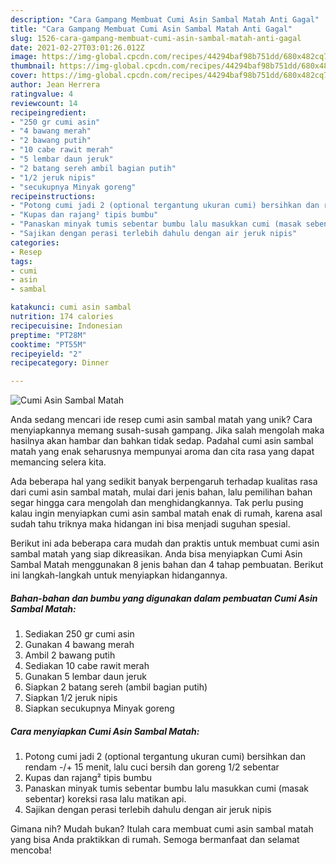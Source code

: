```yaml
---
description: "Cara Gampang Membuat Cumi Asin Sambal Matah Anti Gagal"
title: "Cara Gampang Membuat Cumi Asin Sambal Matah Anti Gagal"
slug: 1526-cara-gampang-membuat-cumi-asin-sambal-matah-anti-gagal
date: 2021-02-27T03:01:26.012Z
image: https://img-global.cpcdn.com/recipes/44294baf98b751dd/680x482cq70/cumi-asin-sambal-matah-foto-resep-utama.jpg
thumbnail: https://img-global.cpcdn.com/recipes/44294baf98b751dd/680x482cq70/cumi-asin-sambal-matah-foto-resep-utama.jpg
cover: https://img-global.cpcdn.com/recipes/44294baf98b751dd/680x482cq70/cumi-asin-sambal-matah-foto-resep-utama.jpg
author: Jean Herrera
ratingvalue: 4
reviewcount: 14
recipeingredient:
- "250 gr cumi asin"
- "4 bawang merah"
- "2 bawang putih"
- "10 cabe rawit merah"
- "5 lembar daun jeruk"
- "2 batang sereh ambil bagian putih"
- "1/2 jeruk nipis"
- "secukupnya Minyak goreng"
recipeinstructions:
- "Potong cumi jadi 2 (optional tergantung ukuran cumi) bersihkan dan rendam -/+ 15 menit, lalu cuci bersih dan goreng 1/2 sebentar"
- "Kupas dan rajang² tipis bumbu"
- "Panaskan minyak tumis sebentar bumbu lalu masukkan cumi (masak sebentar) koreksi rasa lalu matikan api."
- "Sajikan dengan perasi terlebih dahulu dengan air jeruk nipis"
categories:
- Resep
tags:
- cumi
- asin
- sambal

katakunci: cumi asin sambal 
nutrition: 174 calories
recipecuisine: Indonesian
preptime: "PT28M"
cooktime: "PT55M"
recipeyield: "2"
recipecategory: Dinner

---
```



![Cumi Asin Sambal Matah](https://img-global.cpcdn.com/recipes/44294baf98b751dd/680x482cq70/cumi-asin-sambal-matah-foto-resep-utama.jpg)

Anda sedang mencari ide resep cumi asin sambal matah yang unik? Cara menyiapkannya memang susah-susah gampang. Jika salah mengolah maka hasilnya akan hambar dan bahkan tidak sedap. Padahal cumi asin sambal matah yang enak seharusnya mempunyai aroma dan cita rasa yang dapat memancing selera kita.



Ada beberapa hal yang sedikit banyak berpengaruh terhadap kualitas rasa dari cumi asin sambal matah, mulai dari jenis bahan, lalu pemilihan bahan segar hingga cara mengolah dan menghidangkannya. Tak perlu pusing kalau ingin menyiapkan cumi asin sambal matah enak di rumah, karena asal sudah tahu triknya maka hidangan ini bisa menjadi suguhan spesial.


Berikut ini ada beberapa cara mudah dan praktis untuk membuat cumi asin sambal matah yang siap dikreasikan. Anda bisa menyiapkan Cumi Asin Sambal Matah menggunakan 8 jenis bahan dan 4 tahap pembuatan. Berikut ini langkah-langkah untuk menyiapkan hidangannya.

<!--inarticleads1-->

##### Bahan-bahan dan bumbu yang digunakan dalam pembuatan Cumi Asin Sambal Matah:

1. Sediakan 250 gr cumi asin
1. Gunakan 4 bawang merah
1. Ambil 2 bawang putih
1. Sediakan 10 cabe rawit merah
1. Gunakan 5 lembar daun jeruk
1. Siapkan 2 batang sereh (ambil bagian putih)
1. Siapkan 1/2 jeruk nipis
1. Siapkan secukupnya Minyak goreng




<!--inarticleads2-->

##### Cara menyiapkan Cumi Asin Sambal Matah:

1. Potong cumi jadi 2 (optional tergantung ukuran cumi) bersihkan dan rendam -/+ 15 menit, lalu cuci bersih dan goreng 1/2 sebentar
1. Kupas dan rajang² tipis bumbu
1. Panaskan minyak tumis sebentar bumbu lalu masukkan cumi (masak sebentar) koreksi rasa lalu matikan api.
1. Sajikan dengan perasi terlebih dahulu dengan air jeruk nipis




Gimana nih? Mudah bukan? Itulah cara membuat cumi asin sambal matah yang bisa Anda praktikkan di rumah. Semoga bermanfaat dan selamat mencoba!
